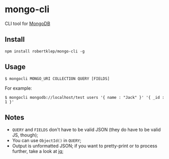 # mongo-cli

CLI tool for [MongoDB](http://www.mongodb.com/)

## Install

```
npm install robertklep/mongo-cli -g
```

## Usage

```
$ mongocli MONGO_URI COLLECTION QUERY [FIELDS]
```

For example:

```
$ mongocli mongodb://localhost/test users '{ name : "Jack" }' '{ _id : 1 }'
```

## Notes

* `QUERY` and `FIELDS` don't have to be valid JSON (they do have to be valid JS, though);
* You can use `ObjectId()` in `QUERY`;
* Output is unformatted JSON; if you want to pretty-print or to process further, take a look at [jq](stedolan.github.io/jq/);

